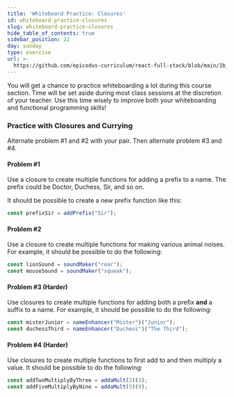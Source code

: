 ```yaml
---
title: 'Whiteboard Practice: Closures'
id: whiteboard-practice-closures
slug: whiteboard-practice-closures
hide_table_of_contents: true
sidebar_position: 22
day: sunday
type: exercise
url: >-
  https://github.com/epicodus-curriculum/react-full-stack/blob/main/1b_classwork_whiteboard_closure_practice.md
---
```


You will get a chance to practice whiteboarding a lot during this course section. Time will be set aside during most class sessions at the discretion of your teacher. Use this time wisely to improve both your whiteboarding and functional programming skills!

### Practice with Closures and Currying

Alternate problem #1 and #2 with your pair. Then alternate problem #3 and #4.

#### Problem #1

Use a closure to create multiple functions for adding a prefix to a name. The prefix could be Doctor, Duchess, Sir, and so on.

It should be possible to create a new prefix function like this:

```js
const prefixSir = addPrefix("Sir");
```

#### Problem #2

Use a closure to create multiple functions for making various animal noises. For example, it should be possible to do the following:

```js
const lionSound = soundMaker("roar");
const mouseSound = soundMaker("squeak");
```

#### Problem #3 (Harder)

Use closures to create multiple functions for adding both a prefix **and** a suffix to a name. For example, it should be possible to do the following:

```js
const misterJunior = nameEnhancer("Mister")("Junior");
const duchessThird = nameEnhancer("Duchess")("The Third");
```

#### Problem #4 (Harder)

Use closures to create multiple functions to first add to and then multiply a value. It should be possible to do the following:

```js
const addTwoMultiplyByThree = addaMult(2)(3);
const addFiveMultiplyByNine = addaMult(5)(9);
```